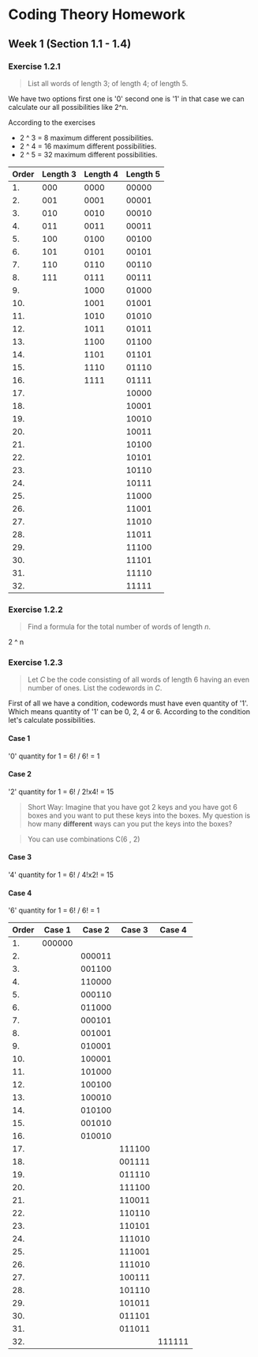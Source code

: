 # Coding Theory Homework

## Week 1 (Section 1.1 - 1.4)

### Exercise 1.2.1

> List all words of length 3; of length 4; of length 5.

We have two options first one is '0' second one is '1' in that case we can calculate our all possibilities like 2^n.

According to the exercises 

* 2 ^ 3 = 8	 	maximum different possibilities. 
* 2 ^ 4 = 16	maximum different possibilities.
* 2 ^ 5 = 32	maximum different possibilities.

| Order | Length 3 | Length 4 | Length 5 |
| ----- | -------- | -------- | -------- |
| 1.    | 000      | 0000     |00000     |
| 2.    | 001      | 0001     | 00001    |
| 3.    | 010      | 0010     | 00010    |
| 4.    | 011      | 0011     | 00011    |
| 5.    | 100      | 0100     | 00100    |
| 6.    | 101      | 0101     | 00101    |
| 7.    | 110      | 0110     | 00110    |
| 8.    | 111      | 0111     | 00111    |
| 9.    |          | 1000     | 01000    |
| 10.   |          | 1001     | 01001    |
| 11.   |          | 1010     | 01010    |
| 12.   |          | 1011     | 01011    |
| 13.   |          | 1100     | 01100    |
| 14.   |          | 1101     | 01101    |
| 15.   |          | 1110     | 01110    |
| 16.   |          | 1111     | 01111    |
| 17.   |          |          | 10000    |
| 18.   |          |          | 10001    |
| 19.   |          |          | 10010    |
| 20.   |          |          | 10011    |
| 21.   |          |          | 10100    |
| 22.   |          |          | 10101    |
| 23.   |          |          | 10110    |
| 24.   |          |          | 10111    |
| 25.   |          |          | 11000    |
| 26.   |          |          | 11001    |
| 27.   |          |          | 11010    |
| 28.   |          |          | 11011    |
| 29.   |          |          | 11100    |
| 30.   |          |          | 11101    |
| 31.   |          |          | 11110    |
| 32.   |          |          | 11111    |

### Exercise 1.2.2

> Find a formula for the total number of words of length *n*.

2 ^ n

### Exercise 1.2.3

> Let *C* be the code consisting of all words of length 6 having an even number of ones. List the codewords in *C*.

First of all we have a condition, codewords must have even quantity of '1'. Which means quantity of '1' can be 0, 2, 4 or 6. According to the condition let's calculate possibilities.

#### Case 1

'0' quantity for 1 = 6! / 6! = 1

#### Case 2

'2' quantity for 1 = 6! / 2!x4! = 15

>Short Way: Imagine that you have got 2 keys and you have got 6 boxes and you want to put these keys into the boxes. My question is how many **different** ways can you put the keys into the boxes?

>You can use combinations C(6 , 2)

#### Case 3

'4' quantity for 1 = 6! / 4!x2! = 15

#### Case 4

'6' quantity for 1 = 6! / 6! = 1

| Order | Case 1   | Case 2   | Case 3   | Case 4   |
| ----- | -------- | -------- | -------- | -------- |
| 1.    | 000000   |          |          |          |
| 2.    |          |000011    |          |          |
| 3.    |          |001100    |          |          |
| 4.    |          |110000    |          |          |
| 5.    |          |000110    |          |          |
| 6.    |          |011000    |          |          |
| 7.    |          |000101    |          |          |
| 8.    |          |001001    |          |          |
| 9.    |          |010001    |          |          |
| 10.   |          |100001    |          |          |
| 11.   |          |101000    |          |          |
| 12.   |          |100100    |          |          |
| 13.   |          |100010    |          |          |
| 14.   |          |010100    |          |          |
| 15.   |          |001010    |          |          |
| 16.   |          |010010    |          |          |
| 17.   |          |          |111100    |          |
| 18.   |          |          |001111    |          |
| 19.   |          |          |011110    |          |
| 20.   |          |          |111100    |          |
| 21.   |          |          |110011    |          |
| 22.   |          |          |110110    |          |
| 23.   |          |          |110101    |          |
| 24.   |          |          |111010    |          |
| 25.   |          |          |111001    |          |
| 26.   |          |          |111010    |          |
| 27.   |          |          |100111    |          |
| 28.   |          |          |101110    |          |
| 29.   |          |          |101011    |          |
| 30.   |          |          |011101    |          |
| 31.   |          |          |011011    |          |
| 32.   |          |          |          | 111111   |



